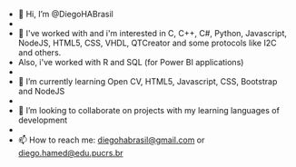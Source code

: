 - 👋 Hi, I’m @DiegoHABrasil
- 
- 👀 I've worked with and i'm interested in C, C++, C#, Python, Javascript, NodeJS, HTML5,  CSS, VHDL, QTCreator and some protocols like I2C and others.
- Also, i've worked with R and SQL (for Power BI applications)
- 
- 🌱 I’m currently learning Open CV, HTML5, Javascript, CSS, Bootstrap and NodeJS
- 
- 💞️ I’m looking to collaborate on projects with my learning languages of development
- 
- 📫 How to reach me: diegohabrasil@gmail.com or diego.hamed@edu.pucrs.br

<!---
DiegoHABrasil/DiegoHABrasil is a ✨ special ✨ repository because its `README.md` (this file) appears on your GitHub profile.
You can click the Preview link to take a look at your changes.
--->
